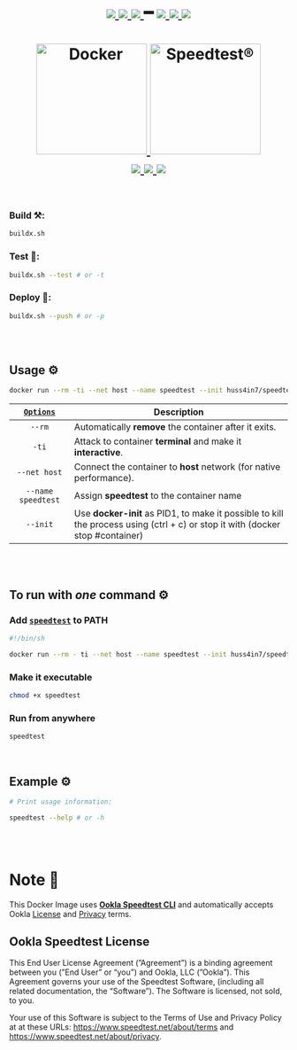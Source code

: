 <h1 align="center">
    <a href="https://github.com/huss4in7/speedtest-cli">
      <img src="https://img.shields.io/github/watchers/huss4in7/speedtest-cli?style=social&logo=github&label=Watchers"/>
    </a>
    <a href="https://github.com/huss4in7/speedtest-cli">
      <img src="https://img.shields.io/github/stars/huss4in7/speedtest-cli?style=social&logo=github&label=Stars"/>
    </a>
    <a href="https://github.com/huss4in7/speedtest-cli">
      <img src="https://img.shields.io/github/forks/huss4in7/speedtest-cli?style=social&logo=github&label=Forks"/>
    </a>
    ━
    <a href="https://hub.docker.com/r/huss4in7/speedtest-cli">
      <img src="https://img.shields.io/docker/stars/huss4in7/speedtest-cli?style=social&logo=docker&label=Stars"/>
    </a>
    <a href="https://hub.docker.com/r/huss4in7/speedtest-cli">
      <img src="https://img.shields.io/docker/pulls/huss4in7/speedtest-cli?style=social&logo=docker&label=Pulls"/>
    </a>
    <a href="https://hub.docker.com/r/huss4in7/speedtest-cli">
      <img src="https://img.shields.io/docker/image-size/huss4in7/speedtest-cli/latest?style=social&logo=docker&label=Image Size">
    </a>
</h1>
<h1 align="center">
  <a href="https://www.docker.com/">
    <img alt="Docker" src="https://i.imgur.com/nvTgxg3.png" width="200"/>
  </a>
  <a href="https://www.speedtest.net/apps/cli">
    <img alt="Speedtest®" src="https://i.imgur.com/fjCIjum.png" width="200"/>
  </a>
  <br>
  <a href="https://github.com/huss4in7/speedtest-cli/blob/main/LICENSE">
    <img src="https://img.shields.io/github/license/huss4in7/speedtest-cli"/>
  </a>
  <a href="https://github.com/huss4in7/speedtest-cli/releases">
    <img src="https://img.shields.io/github/release-date/huss4in7/speedtest-cli"/>
  </a>
  <a href="https://github.com/huss4in7/speedtest-cli/releases">
    <img src="https://img.shields.io/github/v/release/huss4in7/speedtest-cli"/>
  </a>
</h1>
<br>

### Build ⚒:

```bash
buildx.sh
```

### Test 🧪:

```bash
buildx.sh --test # or -t
```

### Deploy 🚀:

```bash
buildx.sh --push # or -p
```

<br><br>

## Usage ⚙

```sh
docker run --rm -ti --net host --name speedtest --init huss4in7/speedtest-cli
```

| [`Options`](https://docs.docker.com/engine/reference/commandline/run/#options) | Description                                                                                                                    |
| :----------------------------------------------------------------------------: | ------------------------------------------------------------------------------------------------------------------------------ |
|                                     `--rm`                                     | Automatically **remove** the container after it exits.                                                                         |
|                                     `-ti`                                      | Attack to container **terminal** and make it **interactive**.                                                                  |
|                                  `--net host`                                  | Connect the container to **host** network (for native performance).                                                            |
|                               `--name speedtest`                               | Assign **speedtest** to the container name                                                                                     |
|                                    `--init`                                    | Use **docker-init** as PID1, to make it possible to kill the process using (ctrl + c) or stop it with (docker stop #container) |

<br><br>

## To run with **_one_** command ⚙

### Add [`speedtest`](speedtest) to PATH

```sh
#!/bin/sh

docker run --rm - ti --net host --name speedtest --init huss4in7/speedtest-cli $@
```

### Make it executable

```sh
chmod +x speedtest
```

### Run from anywhere

```sh
speedtest
```

<br>

## Example ⚙

```sh
# Print usage information:

speedtest --help # or -h
```

<br><br>

# Note 📝

This Docker Image uses [**Ookla Speedtest CLI**](https://www.speedtest.net/apps/cli) and automatically accepts Ookla [License](https://www.speedtest.net/about/eula) and [Privacy](https://www.speedtest.net/about/privacy) terms.

## Ookla Speedtest License

This End User License Agreement (”Agreement”) is a binding agreement between you (”End User” or “you”) and Ookla, LLC (”Ookla”). This Agreement governs your use of the Speedtest Software, (including all related documentation, the “Software”). The Software is licensed, not sold, to you.

Your use of this Software is subject to the Terms of Use and Privacy Policy at at these URLs: https://www.speedtest.net/about/terms and https://www.speedtest.net/about/privacy.
